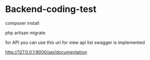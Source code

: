 # Backend-coding-test

composer install 

php artisan migrate 

for API you can use this url for view api list swagger is implemented

http://127.0.0.1:8000/api/documentation